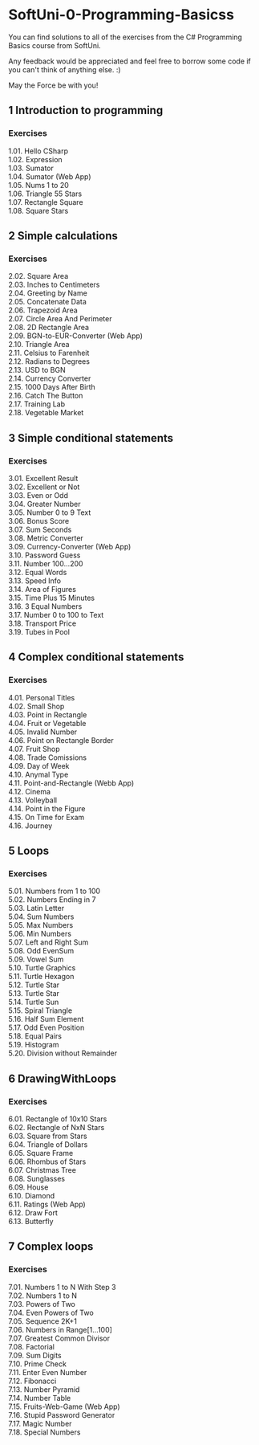 # SoftUni-0-Programming-Basicss

You can find solutions to all of the exercises from the C# Programming Basics course from SoftUni.

Any feedback would be appreciated and feel free to borrow some code if you can't think of anything else. :)

May the Force be with you!


## 1 Introduction to programming<br>
### Exercises
1.01. Hello CSharp<br>
1.02. Expression<br>
1.03. Sumator<br>
1.04. Sumator (Web App) <br>
1.05. Nums 1 to 20<br>
1.06. Triangle 55 Stars<br>
1.07. Rectangle Square<br>
1.08. Square Stars<br>

## 2 Simple calculations<br>
### Exercises
2.02. Square Area<br>
2.03. Inches to Centimeters<br>
2.04. Greeting by Name<br>
2.05. Concatenate Data<br>
2.06. Trapezoid Area<br>
2.07. Circle Area And Perimeter<br>
2.08. 2D Rectangle Area<br>
2.09. BGN-to-EUR-Converter (Web App)<br>
2.10. Triangle Area<br>
2.11. Celsius to Farenheit<br>
2.12. Radians to Degrees<br>
2.13. USD to BGN<br>
2.14. Currency Converter<br>
2.15. 1000 Days After Birth<br>
2.16. Catch The Button<br>
2.17. Training Lab<br>
2.18. Vegetable Market<br>

## 3 Simple conditional statements<br>
### Exercises
3.01. Excellent Result<br>
3.02. Excellent or Not<br>
3.03. Even or Odd<br>
3.04. Greater Number<br>
3.05. Number 0 to 9 Text<br>
3.06. Bonus Score<br>
3.07. Sum Seconds<br>
3.08. Metric Converter<br>
3.09. Currency-Converter (Web App)<br>
3.10. Password Guess<br>
3.11. Number 100...200<br>
3.12. Equal Words<br>
3.13. Speed Info<br>
3.14. Area of Figures<br>
3.15. Time Plus 15 Minutes<br>
3.16. 3 Equal Numbers<br>
3.17. Number 0 to 100 to Text<br>
3.18. Transport Price<br>
3.19. Tubes in Pool<br>

## 4 Complex conditional statements<br>
### Exercises
4.01. Personal Titles<br>
4.02. Small Shop<br>
4.03. Point in Rectangle<br>
4.04. Fruit or Vegetable<br>
4.05. Invalid Number<br>
4.06. Point on Rectangle Border<br>
4.07. Fruit Shop<br>
4.08. Trade Comissions<br>
4.09. Day of Week<br>
4.10. Anymal Type<br>
4.11. Point-and-Rectangle (Webb App)<br>
4.12. Cinema<br>
4.13. Volleyball<br>
4.14. Point in the Figure<br>
4.15. On Time for Exam<br>
4.16. Journey<br>

## 5 Loops<br>
### Exercises
5.01. Numbers from 1 to 100<br>
5.02. Numbers Ending in 7<br>
5.03. Latin Letter<br>
5.04. Sum Numbers<br>
5.05. Max Numbers<br>
5.06. Min Numbers<br>
5.07. Left and Right Sum<br>
5.08. Odd  EvenSum<br>
5.09. Vowel Sum<br>
5.10. Turtle Graphics<br>
5.11. Turtle Hexagon<br>
5.12. Turtle Star<br>
5.13. Turtle Star<br>
5.14. Turtle Sun<br>
5.15. Spiral Triangle<br>
5.16. Half Sum Element<br>
5.17. Odd Even Position<br>
5.18. Equal Pairs<br>
5.19. Histogram<br>
5.20. Division without Remainder<br>

## 6 DrawingWithLoops<br>
### Exercises
6.01. Rectangle of 10x10 Stars<br>
6.02. Rectangle of NxN Stars<br>
6.03. Square from Stars<br>
6.04. Triangle of Dollars<br>
6.05. Square Frame<br>
6.06. Rhombus of Stars<br>
6.07. Christmas Tree<br>
6.08. Sunglasses<br>
6.09. House<br>
6.10. Diamond<br>
6.11. Ratings (Web App)<br>
6.12. Draw Fort<br>
6.13. Butterfly<br>

## 7 Complex loops<br>
### Exercises
7.01. Numbers 1 to N With Step 3<br>
7.02. Numbers 1 to N<br>
7.03. Powers of Two<br>
7.04. Even Powers of Two<br>
7.05. Sequence 2K+1<br>
7.06. Numbers in Range[1...100]<br>
7.07. Greatest Common Divisor<br>
7.08. Factorial<br>
7.09. Sum Digits<br>
7.10. Prime Check<br>
7.11. Enter Even Number<br>
7.12. Fibonacci<br>
7.13. Number Pyramid<br>
7.14. Number Table<br>
7.15. Fruits-Web-Game (Web App)<br>
7.16. Stupid Password Generator<br>
7.17. Magic Number<br>
7.18. Special Numbers<br>
